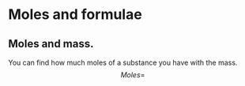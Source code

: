# Moles and formulae

## Moles and mass.
You can find how much moles of a substance you have with the mass.
$$Moles = $$